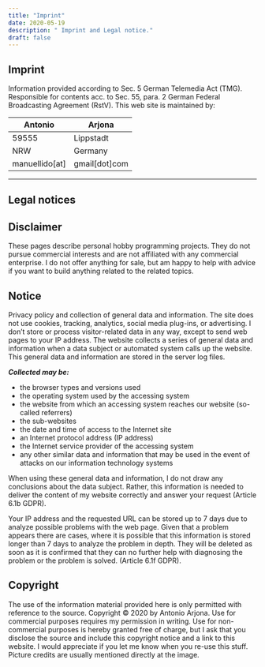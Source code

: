 ```yaml
---
title: "Imprint"
date: 2020-05-19
description: " Imprint and Legal notice."
draft: false
---
```


**Imprint**
-------------
Information provided according to Sec. 5 German Telemedia Act (TMG).
Responsible for contents acc. to Sec. 55, para. 2 German Federal Broadcasting Agreement (RstV).
This web site is maintained by:

| Antonio|Arjona |
| ------------- | ------------- |
| 59555|Lippstadt|
| NRW|Germany|
| manuellido[at]|gmail[dot]com|

---


**Legal notices**
-------------


Disclaimer
-------------
These pages describe personal hobby programming projects. They do not pursue commercial interests and are not affiliated with any commercial enterprise. I do not offer anything for sale, but am happy to help with advice if you want to build anything related to the related topics.

Notice
-------------

Privacy policy and collection of general data and information. The site does not use cookies, tracking, analytics, social media plug-ins, or advertising. I don’t store or process visitor-related data in any way, except to send web pages to your IP address. The website collects a series of general data and information when a data subject or automated system calls up the website. This general data and information are stored in the server log files. 

***Collected may be:***

* the browser types and versions used
* the operating system used by the accessing system
* the website from which an accessing system reaches our website (so-called referrers)
* the sub-websites
* the date and time of access to the Internet site
* an Internet protocol address (IP address)
* the Internet service provider of the accessing system
* any other similar data and information that may be used in the event of attacks on our information technology systems

When using these general data and information, I do not draw any conclusions about the data subject. Rather, this information is needed to deliver the content of my website correctly and answer your request (Article 6.1b GDPR).

Your IP address and the requested URL can be stored up to 7 days due to analyze possible problems with the web page. Given that a problem appears there are cases, where it is possible that this information is stored longer than 7 days to analyze the problem in depth. They will be deleted as soon as it is confirmed that they can no further help with diagnosing the problem or the problem is solved. (Article 6.1f GDPR).


Copyright
-------------
The use of the information material provided here is only permitted with reference to the source. Copyright © 2020 by Antonio Arjona. Use for commercial purposes requires my permission in writing. Use for non-commercial purposes is hereby granted free of charge, but I ask that you disclose the source and include this copyright notice and a link to this website. I would appreciate if you let me know when you re-use this stuff.
Picture credits are usually mentioned directly at the image.


